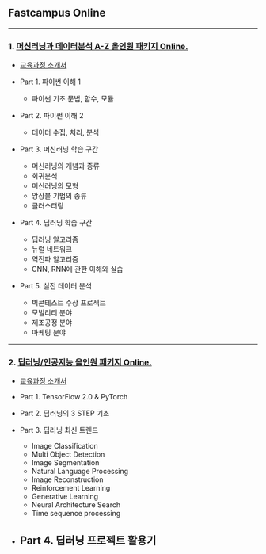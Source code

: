 ## Fastcampus Online   
- - -
### 1. [머신러닝과 데이터분석 A-Z 올인원 패키지 Online.](https://www.fastcampus.co.kr/data_online_dataadv/)   
- [교육과정 소개서](https://storage.googleapis.com/static.fastcampus.co.kr/prod/uploads/202007/104153-166/[%ED%8C%A8%EC%8A%A4%ED%8A%B8%EC%BA%A0%ED%8D%BC%EC%8A%A4]-%EA%B5%90%EC%9C%A1%EA%B3%BC%EC%A0%95%EC%86%8C%EA%B0%9C%EC%84%9C-%EB%A8%B8%EC%8B%A0%EB%9F%AC%EB%8B%9D%EA%B3%BC-%EB%8D%B0%EC%9D%B4%ED%84%B0%EB%B6%84%EC%84%9D-a-z.pdf)
- Part 1. 파이썬 이해 1
	- 파이썬 기초 문법, 함수, 모듈   

- Part 2. 파이썬 이해 2
	- 데이터 수집, 처리, 분석   

- Part 3. 머신러닝 학습 구간
	- 머신러닝의 개념과 종류
	- 회귀분석
	- 머신러닝의 모형
	- 앙상블 기법의 종류
	- 클러스터링   
   
- Part 4. 딥러닝 학습 구간
	- 딥러닝 알고리즘
	- 뉴럴 네트워크
	- 역전파 알고리즘
	- CNN, RNN에 관한 이해와 실습   
   
- Part 5. 실전 데이터 분석
	- 빅콘테스트 수상 프로젝트
	- 모빌리티 분야
	- 제조공정 분야
	- 마케팅 분야   
- - -
### 2. [딥러닝/인공지능 올인원 패키지 Online.](https://www.fastcampus.co.kr/data_online_deep/)
- [교육과정 소개서](https://storage.googleapis.com/static.fastcampus.co.kr/prod/uploads/202007/104045-166/[%ED%8C%A8%EC%8A%A4%ED%8A%B8%EC%BA%A0%ED%8D%BC%EC%8A%A4]-%EA%B5%90%EC%9C%A1%EA%B3%BC%EC%A0%95%EC%86%8C%EA%B0%9C%EC%84%9C-%EB%94%A5%EB%9F%AC%EB%8B%9D-%EC%9D%B8%EA%B3%B5%EC%A7%80%EB%8A%A5.pdf)
- Part 1. TensorFlow 2.0 & PyTorch   

- Part 2. 딥러닝의 3 STEP 기초   

- Part 3. 딥러닝 최신 트렌드
	- Image Classification
	- Multi Object Detection
	- Image Segmentation
	- Natural Language Processing
	- Image Reconstruction
	- Reinforcement Learning
	- Generative Learning
	- Neural Architecture Search
	- Time sequence processing   

- Part 4. 딥러닝 프로젝트 활용기
	- 